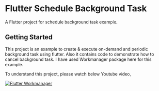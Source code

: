 # Flutter Schedule Background Task

A Flutter project for schedule background task example.

## Getting Started

This project is an example to create & execute on-demand and periodic background task using flutter. Also it contains code to demonstrate how to cancel background task. I have used Workmanager package here for this example.

To understand this project, please watch below Youtube video,

[![Flutter Workmanager](https://img.youtube.com/vi/WvgElB2s68Q/0.jpg)](https://youtu.be/WvgElB2s68Q)




